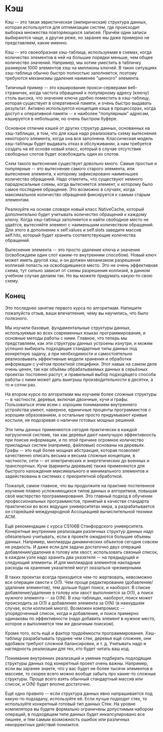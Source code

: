 # Кэш
Кэш -- это такая эвристическая (эмпирическая) структура данных, которая используется для оптимизации систем, где происходит выборка множества повторяющихся записей. Причём одни записи выбираются чаще, а другие реже, но заранее мы даже примерно не представляем, какие именно.

Кэш -- это своеобразная хэш-таблица, используемая в схемах, когда количество элементов в ней на большие порядки меньше, чем общее количество значений. Например, мы хотим уместить в табличку размером 1000 элементов хэш на миллионы ключей. В таких ситуациях хэш-таблица обычно быстро полностью заполняется, поэтому требуются механизмы удаления наименее "ценного" элемента.

Типичный пример -- это кэширование прокси-серверами веб-страничек, когда частота обращений к популярному адресу (ключу) столь высока, что значение ключа удобно поместить в хэш-таблицу, которая существует в оперативной памяти, и очень быстро выдавать результат. Активно используется концепция кэша в процессорах, когда доступ к оперативной памяти -- к наиболее "популярным" адресам, кэшируется в небольшом, но очень быстром буфере.

Основное отличие кэшей от других структур данных, основанных на хэш-таблицах, в том, что для кэша надо реализовать схему вытеснения некоторого элемента, когда она вся заполнена. Классическая модель хэш-таблицы будет выдавать отказ в обслуживании, а нам требуется создать на её основе новый класс, который в случае отсутствия свободных слотов будет освобождать один из слотов.

Схем такого вытеснения существует довольно много. Самые простые и популярные -- это вытеснение самого старого элемента, или вытеснение элемента, к которому зафиксировано наименьшее количество обращений. Надо отметить, что существуют немного парадоксальные схемы, когда вытесняется элемент, к которому было самое последнее обращение. Это возможно в случаях, когда максимальное количество обращений фиксируется к самым старым элементам.

Реализуйте на основе словаря новый класс NativeCache, который дополнительно будет учитывать количество обращений к каждому ключу. Когда хэш-таблица заполняется и найти свободное место не удаётся, вытесняйте элемент с наименьшим количеством обращений. Для этого в дополнение к self.values и self.slots заведите массив self.hits, который будет хранить соответствующие количества обращений.

Вытеснение элемента -- это просто удаление ключа и значения (освобождаем один слот каким-то внутренним способом). Новый ключ может иметь другой хэш, и он должен механизмом разрешения коллизий попасть на освободившееся место. Это не очень эффективная схема, тут сильно зависит от схемы разрешения коллизий, в данном учебном случае делаем так. Но вы можете придумать какую-то свою схему.

## Конец
Это последнее занятие первого курса по алгоритмам. Напишите пожалуйста отзыв, ваши впечатления, чему вы научились, что было полезного.

Мы изучили базовые, фундаментальные структуры данных, используемые во всех современных языках программирования, и основные методы работы с ними. Главное, что теперь мы представляем, как эти структуры данных устроены изнутри, и можем успешно выбирать подходящие стандартные типы данных под конкретную задачу, а при необходимости и самостоятельно реализовывать эффективные модели хранения и обработки информации с учётом проектной специфики. Этот навык на самом деле очень ценен, так как объёмы обрабатываемых данных в серьёзных проектах постоянно растут, и правильный выбор подходящего способа работы с ними может дать выигрыш производительности в десятки, а то и сотни раз.

На втором курсе по алгоритмам мы изучаем более сложные структуры -- в частности, деревья, включая двоичные, кучи и графы. Пользоваться этим всем с хорошим пониманием внутреннего устройства умеют, наверное, единичные проценты программистов с хорошим образованием, а остальные просто придумывают кривые костыли, не подозревая о наличии готовых мощных решений.

Эти типы данных применяются сегодня практически в каждой нагрузочной системе, так как деревья дают наилучшую эффективность при поиске информации, и по этой причине огромное количество прикладных систем (например, файловые) основаны на деревьях. Графы -- это ещё более мощная абстракция, которая позволяет качественно описать весьма и весьма сложные концепции, в частности, сети -- от электрических и энергетических до военных и транспортных.
Кучи (варианты деревьев) также применяются для быстрого нахождения максимального и минимального элементов и задействованы в системах с приоритетной обработкой.

Пожалуй, самое главное, что вы продолжите на практике постепенное изучение плавно усложняющихся типов данных и алгоритмов, повышая своё мастерство программирования. Это главный подход в обучении профессиональных программистов, принятый в качестве стандарта практически во всех ведущих университетах мира, а разрабатывается он старейшей международной Ассоциацией вычислительной техники ACM.

Ещё рекомендации с курса CS106B Стэнфордского университета.
Конкретные внутренние реализации различных структур данных надо обязательно учитывать, если в проекте ожидаются большие объемы данных. Например, миллиарды динамических объектов сегодня совсем не редкость. И даже если для задачи достаточно двух операций добавления/удаления в голову или хвост, использовать связный список, в каждом узле надо хранить два указателя -- на предыдущий и следующий элементы. И для миллиардов элементов накладные расходы на хранение указателей могут оказаться чрезмерными.

В таких проектах всегда приходится чем-то жертвовать, невозможно все операции свести к O(1). Чем проще редактирование (добавление/удаление элементов), тем дольше будет поиск, и наоборот. В списке добавление/удаление в голову или хвост выполняется за O(1), а поиск нужного элемента -- за O(N). В хэш-таблицах, наоборот, поиск может происходить за O(1) а добавление элемента за O(N) (в наихудшем случае, если коллизий много). Возможен компромисс -- упорядоченный список, когда и добавление, и поиск примерно одинаковы по эффективности (надо добавить элемент в нужное место, которое и выполняется тем же двоичным поиском).

Кроме того, есть ещё и фактор трудоёмкости программирования. Хэш-таблицу разрабатывать труднее чем стек, деревья ещё сложнее, они вдобавок требуют сложной балансировки, и т. д. Учитывать надо и наглядность реализации для тех, кто будет читать ваш код.

Понимание внутренних реализаций и умение подбирать подходящие структуры данных под конкретный проект очень важны. Например, если вы заранее знаете, что у вас будет не более тысячи элементов в массиве, то скорее всего можно вообще забыть про какие-то сложные структуры. Проще всего взять обычный стандартный массив или список, и O(N) будет вполне достаточно.

Ещё одно правило -- если структура данных явно напрашивается под какую-то подзадачу, используйте её. Если лучше подходит стек, то используйте конкретный готовый тип данных Стек. На уровне компилятора вы будете формально ограничены допустимым набором операций, в подходящем типе данных будет инкапсулировано все лишнее, и тем самым возможность ошибок или различных некорректных действий понизится.